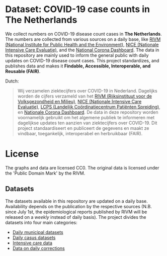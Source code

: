 # Dataset: COVID-19 case counts in The Netherlands

We collect numbers on COVID-19 disease count cases in **The Netherlands**. The numbers are collected from various sources on a daily base, like [RIVM (National Institute for Public Health and the Environment)](https://www.rivm.nl/nieuws/actuele-informatie-over-coronavirus), [NICE (Nationale Intensive Care Evaluatie)](https://www.stichting-nice.nl/), and the [National Corona Dashboard](https://coronadashboard.rijksoverheid.nl/). The data in this repository are mainly used to inform the general public with daily updates on COVID-19 disease count cases. This project standardizes, and publishes data and makes it **Findable, Accessible, Interoperable, and Reusable (FAIR)**.

Dutch:
> Wij verzamelen ziektecijfers over COVID-19 in Nederland. Dagelijks worden de cijfers verzameld van het [RIVM (Rijksinstituut voor de Volksgezondheid en Milieu)](https://www.rivm.nl/nieuws/actuele-informatie-over-coronavirus), [NICE (Nationale Intensive Care Evaluatie)](https://www.stichting-nice.nl/), [LCPS (Landelijk Coördinatiecentrum Patiënten Spreiding)](https://www.lcps.nu), en [Nationale Corona Dashboard](https://coronadashboard.rijksoverheid.nl/). De data in deze repository worden voornamelijk gebruikt om het algemene publiek te informeren met dagelijkse updates ten aanzien van ziektecijfers over COVID-19. Dit project standaardiseert en publiceert de gegevens en maakt ze vindbaar, toegankelijk, interoperabel en herbruikbaar (FAIR).

# License
The graphs and data are licensed CC0. The original data is licensed under the 'Public Domain Mark' by the RIVM.

## Datasets
The datasets available in this repository are updated on a daily base. Availability depends on the publication by the respective sources (N.B. since July 1st, the epidemiological reports published by RIVM will be released on a *weekly* instead of daily basis). The project divides the datasets into four main categories:

* [Daily municipal datasets](#daily_municipality_cumulative)
* [Daily casus datasets](#daily_total_cumulative)
* [Intensive care data](https://github.com/mzelst/covid-19/tree/master/data-nice)
* [Data on daily corrections](#corrections)